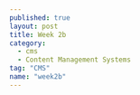 ```yaml
---
published: true
layout: post
title: Week 2b
category: 
  - cms
  - Content Management Systems
tag: "CMS"
name: "week2b"
---
```

